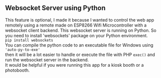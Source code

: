 ## Websocket Server using Python
This feature is optional, I made it because I wanted to control the web app remotely using a remote made on ESP8266 Wifi Microcontroller with a websocket client backend.
This websocket server is running on Python. So you need to install 'websockets' package on your Python environment.  
<code>pip install websockets</code>  
You can compile the python code to an executable file for Windows using <code>'auto-py-to-exe'</code>  
then it will be a lot easier to handle or execute the file with PHP <code>exec()</code> and run the websocket server in the backend.  
It would be helpful if you were running this app for a kiosk booth or a photobooth.

